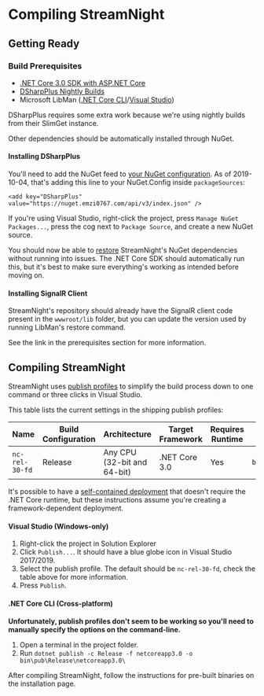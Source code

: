 # Compiling StreamNight

## Getting Ready

### Build Prerequisites

* [.NET Core 3.0 SDK with ASP.NET Core](https://dotnet.microsoft.com/download/dotnet-core/3.0)
* [DSharpPlus Nightly Builds](https://nuget.emzi0767.com/gallery/package/DSharpPlus/4.0.0-nightly-00619)
* Microsoft LibMan ([.NET Core CLI](https://docs.microsoft.com/en-us/aspnet/core/client-side/libman/libman-cli?view=aspnetcore-3.0)/[Visual Studio](https://docs.microsoft.com/en-us/aspnet/core/client-side/libman/libman-vs?view=aspnetcore-3.0))

DSharpPlus requires some extra work because we're using nightly builds from their SlimGet instance.

Other dependencies should be automatically installed through NuGet.

#### Installing DSharpPlus

You'll need to add the NuGet feed to [your NuGet configuration](https://docs.microsoft.com/en-us/nuget/consume-packages/configuring-nuget-behavior). As of 2019-10-04, that's adding this line to your NuGet.Config inside `packageSources`:

    <add key="DSharpPlus" value="https://nuget.emzi0767.com/api/v3/index.json" />

If you're using Visual Studio, right-click the project, press `Manage NuGet Packages...`, press the cog next to `Package Source`, and create a new NuGet source.

You should now be able to [restore](https://docs.microsoft.com/en-us/nuget/consume-packages/package-restore) StreamNight's NuGet dependencies without running into issues. The .NET Core SDK should automatically run this, but it's best to make sure everything's working as intended before moving on.

#### Installing SignalR Client

StreamNight's repository should already have the SignalR client code present in the `wwwroot/lib` folder, but you can update the version used by running LibMan's restore command. 

See the link in the prerequisites section for more information.

## Compiling StreamNight

StreamNight uses [publish profiles](https://docs.microsoft.com/en-us/aspnet/core/host-and-deploy/visual-studio-publish-profiles?view=aspnetcore-3.0) to simplify the build process down to one command or three clicks in Visual Studio.

This table lists the current settings in the shipping publish profiles:

| Name           | Build Configuration | Architecture                | Target Framework | Requires Runtime | Binary Location                  |
| -------------- | ------------------- | --------------------------- | ---------------- | ---------------- | -------------------------------- |
| `nc-rel-30-fd` | Release             | Any CPU (32-bit and 64-bit) | .NET Core 3.0    | Yes              | `bin\pub\Release\netcoreapp3.0\` |

It's possible to have a [self-contained deployment](https://docs.microsoft.com/en-us/dotnet/core/deploying/index) that doesn't require the .NET Core runtime, but these instructions assume you're creating a framework-dependent deployment.

#### Visual Studio (Windows-only)

1. Right-click the project in Solution Explorer
2. Click `Publish...`. It should have a blue globe icon in Visual Studio 2017/2019.
3. Select the publish profile. The default should be `nc-rel-30-fd`, check the table above for more information.
4. Press `Publish`.

#### .NET Core CLI (Cross-platform)

**Unfortunately, publish profiles don't seem to be working so you'll need to manually specify the options on the command-line.**

1. Open a terminal in the project folder.
2. Run `dotnet publish -c Release -f netcoreapp3.0 -o bin\pub\Release\netcoreapp3.0\`

After compiling StreamNight, follow the instructions for pre-built binaries on the installation page.